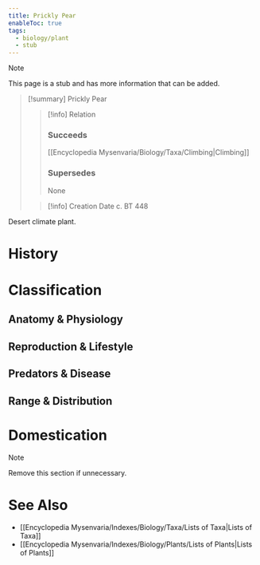 ```yaml
---
title: Prickly Pear
enableToc: true
tags:
  - biology/plant
  - stub
---
```


> [!note]
> This page is a stub and has more information that can be added.

> [!summary] Prickly Pear
> > [!info] Relation
> > ### Succeeds
> > [[Encyclopedia Mysenvaria/Biology/Taxa/Climbing|Climbing]]
> > ### Supersedes
> > None
>
> > [!info] Creation Date
> > c. BT 448

Desert climate plant.
# History

# Classification
## Anatomy & Physiology

## Reproduction & Lifestyle

## Predators & Disease

## Range & Distribution

# Domestication

> [!note]
> Remove this section if unnecessary.
# See Also
- [[Encyclopedia Mysenvaria/Indexes/Biology/Taxa/Lists of Taxa|Lists of Taxa]]
- [[Encyclopedia Mysenvaria/Indexes/Biology/Plants/Lists of Plants|Lists of Plants]]